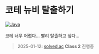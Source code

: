 # 코테 뉴비 탈출하기
[![Java](https://img.shields.io/badge/Java-007396?style=flat-square&logo=Java&logoColor=white)](https://www.java.com/)<br><br>
코테 너무 어렵다...
빨리 탈출하고 싶다...
> 2025-01-12: [solved.ac](https://solved.ac/) **Class 2** 진행중